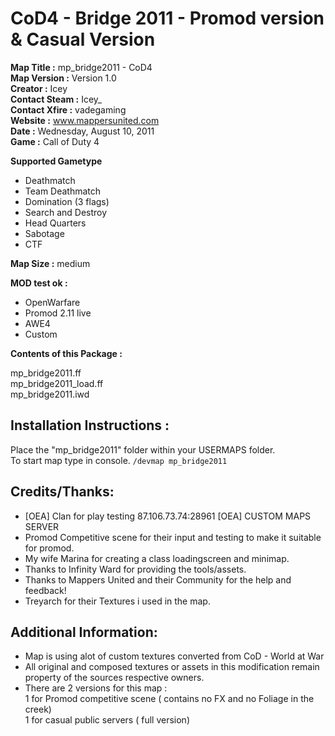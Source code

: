 # CoD4 - Bridge 2011 - Promod version & Casual Version

**Map Title :** mp_bridge2011 - CoD4  
**Map Version :** Version 1.0  
**Creator :** Icey  
**Contact Steam :** Icey_  
**Contact Xfire :** vadegaming  
**Website :** www.mappersunited.com  
**Date :** Wednesday, August 10, 2011  
**Game :** Call of Duty 4

**Supported Gametype**
- Deathmatch
- Team Deathmatch
- Domination (3 flags)
- Search and Destroy
- Head Quarters
- Sabotage
- CTF

**Map Size :** medium

**MOD test ok :**
- OpenWarfare
- Promod 2.11 live
- AWE4
- Custom

**Contents of this Package :**

mp_bridge2011.ff  
mp_bridge2011_load.ff  
mp_bridge2011.iwd

## Installation Instructions :


Place the "mp_bridge2011" folder within your USERMAPS folder.  
To start map type in console. `/devmap mp_bridge2011`


## Credits/Thanks:

* [OEA] Clan for play testing
  87.106.73.74:28961 [OEA]  CUSTOM MAPS SERVER
* Promod Competitive scene for their input and testing to make it suitable for promod.
* My wife Marina for creating a class loadingscreen and minimap.
* Thanks to Infinity Ward for providing the tools/assets.
* Thanks to Mappers United and their Community for the help and feedback!
* Treyarch for their Textures i used in the map.

## Additional Information:

* Map is using alot of custom textures converted from CoD - World at War
* All original and composed textures or assets in this modification remain property of the sources respective owners.
* There are 2 versions for this map :  
1 for Promod competitive scene ( contains no FX and no Foliage in the creek)   
1 for casual public servers ( full version)
